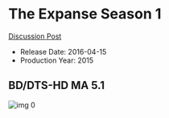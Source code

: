 # The Expanse Season 1

[Discussion Post](https://www.avsforum.com/threads/bass-eq-for-filtered-movies.2995212/post-57919280)

* Release Date: 2016-04-15
* Production Year: 2015

## BD/DTS-HD MA 5.1

![img 0](https://i.imgur.com/FXCgaER.jpg)

